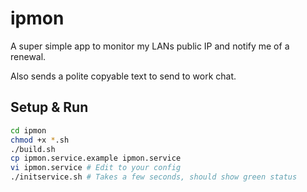 # ipmon

A super simple app to monitor my LANs public IP and notify me of a renewal.

Also sends a polite copyable text to send to work chat.

## Setup & Run

```bash
cd ipmon
chmod +x *.sh
./build.sh
cp ipmon.service.example ipmon.service
vi ipmon.service # Edit to your config
./initservice.sh # Takes a few seconds, should show green status
```
